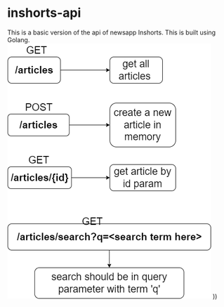 # inshorts-api
This is a basic version of the api of newsapp Inshorts. This is built using Golang.
![Api structure](https://github.com/AryanSingh11/inshorts-api/blob/master/images/ApiDiagramV1.drawio.png?raw=true)
))
